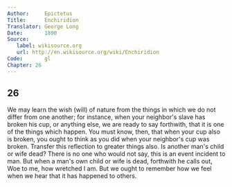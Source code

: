 ```yaml
---
Author:     Epictetus  
Title:      Enchiridion  
Translator: George Long  
Date:       1890  
Source:
   label: wikisource.org
   url: http://en.wikisource.org/wiki/Enchiridion
Code:       gl  
Chapter: 26
---
```

##  26

We may learn the wish (will) of nature from the things in which we do not
differ from one another; for instance, when your neighbor's slave has broken
his cup, or anything else, we are ready to say forthwith, that it is one of the
things which happen. You must know, then, that when your cup also is broken,
you ought to think as you did when your neighbor's cup was broken. Transfer
this reflection to greater things also. Is another man's child or wife dead?
There is no one who would not say, this is an event incident to man. But when a
man's own child or wife is dead, forthwith he calls out, Woe to me, how
wretched I am. But we ought to remember how we feel when we hear that it has
happened to others.


